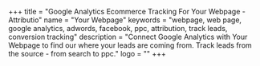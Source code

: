 +++
title = "Google Analytics Ecommerce Tracking For Your Webpage - Attributio"
name = "Your Webpage"
keywords = "webpage, web page, google analytics, adwords, facebook, ppc, attribution, track leads, conversion tracking"
description = "Connect Google Analytics with Your Webpage to find our where your leads are coming from. Track leads from the source - from search to ppc."
logo = ""
+++
